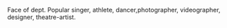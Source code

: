 ---
---
Face of dept.
Popular singer, athlete, dancer,photographer, videographer, designer, theatre-artist.
